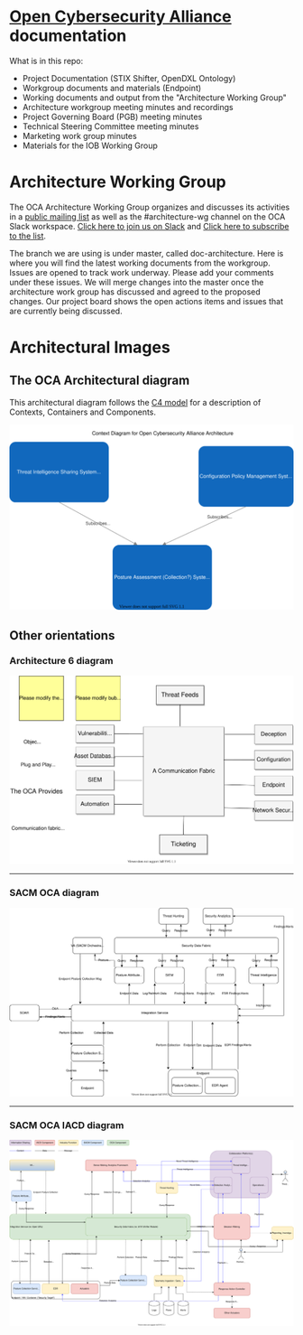 # [Open Cybersecurity Alliance](https://opencybersecurityalliance.org/) documentation
What is in this repo:
- Project Documentation (STIX Shifter, OpenDXL Ontology)
- Workgroup documents and materials (Endpoint)
- Working documents and output from the "Architecture Working Group"
- Architecture workgroup meeting minutes and recordings
- Project Governing Board (PGB) meeting minutes
- Technical Steering Committee meeting minutes
- Marketing work group minutes
- Materials for the IOB Working Group

# Architecture Working Group

The OCA Architecture Working Group organizes and discusses its activities in a [public mailing list](https://lists.oasis-open-projects.org/g/oca-architecture-wg) as well as the #architecture-wg channel on the OCA Slack workspace. [Click here to join us on Slack](https://docs.google.com/forms/d/1vEAqg9SKBF3UMtmbJJ9qqLarrXN5zeVG3_obedA3DKs/viewform?edit_requested=true) and [Click here to subscribe to the list](https://lists.oasis-open-projects.org/g/oca-architecture-wg).

The branch we are using is under master, called doc-architecture.  Here is where you will find the latest working documents from the workgroup.  Issues are opened to track work underway.  Please add your comments under these issues.  We will merge changes into the
master once the architecture work group has discussed and agreed to the proposed changes.  Our project board shows the open actions items and issues that are currently being discussed.

# Architectural Images

## The OCA Architectural diagram

This architectural diagram follows the [C4 model](https://c4model.com/) for a description of Contexts, Containers and Components.

![OCA architectural diagram](Architecture%20Documents/oca-c4-architecture-OCA%20Context%20Diagram.svg)


## Other orientations

### Architecture 6 diagram

![Architecture-6.drawio diagram](Architecture%20Documents/Architecture-6.svg)

---

### SACM OCA diagram

![SACM_OCA.drawio diagram](Architecture%20Documents/SACM_OCA.svg)

---

### SACM OCA IACD diagram

![SACM_OCA_IACD.drawio diagram](Architecture%20Documents/SACM_OCA_IACD.svg)
